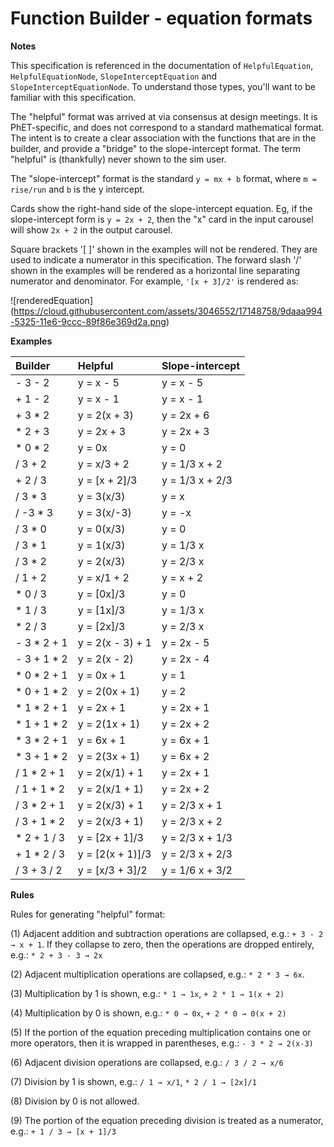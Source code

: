 Function Builder - equation formats
=============

**Notes**

This specification is referenced in the documentation of `HelpfulEquation`, `HelpfulEquationNode`,
`SlopeInterceptEquation` and `SlopeInterceptEquationNode`. To understand those types, you'll want to be familiar with
this specification.

The "helpful" format was arrived at via consensus at design meetings. It is PhET-specific, and does not correspond to a
standard mathematical format. The intent is to create a clear association with the functions that are in the builder,
and provide a "bridge" to the slope-intercept format. The term "helpful" is (thankfully) never shown to the sim user.

The "slope-intercept" format is the standard `y = mx + b` format, where `m = rise/run` and `b` is the y intercept.

Cards show the right-hand side of the slope-intercept equation. Eg, if the slope-intercept form is `y = 2x + 2`, then
the "x" card in the input carousel will show `2x + 2` in the output carousel.

Square brackets '[ ]' shown in the examples will not be rendered. They are used to indicate a numerator in this
specification. The forward slash '/' shown in the examples will be rendered as a horizontal line separating numerator
and denominator. For example, `'[x + 3]/2'` is rendered as:

![renderedEquation]
(https://cloud.githubusercontent.com/assets/3046552/17148758/9daaa994-5325-11e6-9ccc-89f86e369d2a.png)

**Examples**

| Builder     | Helpful          | Slope-intercept |
|:------------|:-----------------|:----------------|
| - 3 - 2	    | y = x - 5        | y = x - 5       |
| + 1 - 2	    | y = x - 1	       | y = x - 1       |
| + 3 * 2	    | y = 2(x + 3)     | y = 2x + 6      |
| * 2 + 3	    | y = 2x + 3       | y = 2x + 3      |
| * 0 * 2	    | y = 0x           | y = 0           |
| / 3 + 2     | y = x/3 + 2      | y = 1/3 x + 2   |
| + 2 / 3     | y = [x + 2]/3    | y = 1/3 x + 2/3 |
| / 3 * 3     | y = 3(x/3)       | y = x           |
| / -3 * 3    | y = 3(x/-3)      | y = -x          |
| / 3 * 0     | y = 0(x/3)       | y = 0           |
| / 3 * 1     | y = 1(x/3)       | y = 1/3 x       |
| / 3 * 2     | y = 2(x/3)       | y = 2/3 x       |
| / 1 + 2     | y = x/1 + 2      | y = x + 2       |
| * 0 / 3     | y = [0x]/3       | y = 0           |
| * 1 / 3     | y = [1x]/3       | y = 1/3 x       |
| * 2 / 3     | y = [2x]/3       | y = 2/3 x       |
| - 3 * 2 + 1 | y = 2(x - 3) + 1 | y = 2x - 5      |
| - 3 + 1 * 2 | y = 2(x - 2)     | y = 2x - 4      |
| * 0 * 2 + 1 | y = 0x + 1       | y = 1           |
| * 0 + 1 * 2 | y = 2(0x + 1)    | y = 2           |
| * 1 * 2 + 1 | y = 2x + 1       | y = 2x + 1      |
| * 1 + 1 * 2 | y = 2(1x + 1)    | y = 2x + 2      |
| * 3 * 2 + 1 | y = 6x + 1       | y = 6x + 1      |
| * 3 + 1 * 2 | y = 2(3x + 1)    | y = 6x + 2      |
| / 1 * 2 + 1 | y = 2(x/1) + 1   | y = 2x + 1      |
| / 1 + 1 * 2 | y = 2(x/1 + 1)   | y = 2x + 2      |
| / 3 * 2 + 1 | y = 2(x/3) + 1   | y = 2/3 x + 1   |
| / 3 + 1 * 2 | y = 2(x/3 + 1)   | y = 2/3 x + 2   |
| * 2 + 1 / 3 | y = [2x + 1]/3   | y = 2/3 x + 1/3 |
| + 1 * 2 / 3 | y = [2(x + 1)]/3 | y = 2/3 x + 2/3 |
| / 3 + 3 / 2 | y = [x/3 + 3]/2  | y = 1/6 x + 3/2 |

**Rules**

Rules for generating "helpful" format:

(1) Adjacent addition and subtraction operations are collapsed, e.g.: `+ 3 - 2 → x + 1`. If they collapse to zero, then
the operations are dropped entirely, e.g.: `* 2 + 3 - 3 → 2x`

(2) Adjacent multiplication operations are collapsed, e.g.: `* 2 * 3 → 6x`.

(3) Multiplication by 1 is shown, e.g.: `* 1 → 1x`, `+ 2 * 1 → 1(x + 2)`

(4) Multiplication by 0 is shown, e.g.: `* 0 → 0x`, `+ 2 * 0 → 0(x + 2)`

(5) If the portion of the equation preceding multiplication contains one or more operators, then it is wrapped in
parentheses, e.g.: `- 3 * 2 → 2(x-3)`

(6) Adjacent division operations are collapsed, e.g.: `/ 3 / 2 → x/6`

(7) Division by 1 is shown, e.g.: `/ 1 → x/1`, `* 2 / 1 → [2x]/1`

(8) Division by 0 is not allowed.

(9) The portion of the equation preceding division is treated as a numerator, e.g.: `+ 1 / 3 → [x + 1]/3`




